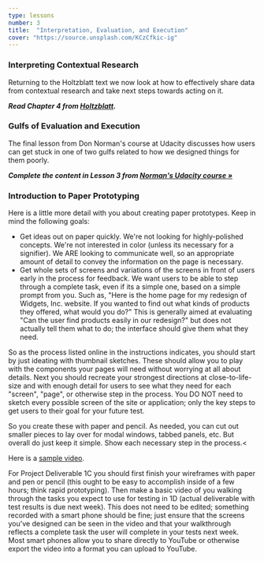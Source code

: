 ```yaml
---
type: lessons
number: 3
title:  "Interpretation, Evaluation, and Execution"
cover: "https://source.unsplash.com/KCzCfkic-ig"
---
```

### Interpreting Contextual Research

Returning to the Holtzblatt text we now look at how to effectively share data from contextual research and take next steps towards acting on it.

***Read Chapter 4 from [Holtzblatt][holtz].***

### Gulfs of Evaluation and Execution

The final lesson from Don Norman's course at Udacity discusses how users can get stuck in one of two gulfs related to how we designed things for them poorly.

***Complete the content in Lesson 3 from [Norman's Udacity course »][norman]***

[holtz]: http://0-proquest.safaribooksonline.com.library.cedarville.edu/book/design/9780128011362
[norman]: https://www.udacity.com/course/design101

### Introduction to Paper Prototyping

Here is a little more detail with you about creating paper prototypes. Keep in mind the following goals:

* Get ideas out on paper quickly. We're not looking for highly-polished concepts. We're not interested in color (unless its necessary for a signifier). We ARE looking to communicate well, so an appropriate amount of detail to convey the information on the page is necessary.
* Get whole sets of screens and variations of the screens in front of users early in the process for feedback. We want users to be able to step through a complete task, even if its a simple one, based on a simple prompt from you. Such as, "Here is the home page for my redesign of Widgets, Inc. website. If you wanted to find out what kinds of products they offered, what would you do?" This is generally aimed at evaluating "Can the user find products easily in our redesign?" but does not actually tell them what to do; the interface should give them what they need.

So as the process listed online in the instructions indicates, you should start by just ideating with thumbnail sketches. These should allow you to play with the components your pages will need without worrying at all about details. Next you should recreate your strongest directions at close-to-life-size and with enough detail for users to see what they need for each "screen", "page", or otherwise step in the process. You DO NOT need to sketch every possible screen of the site or application; only the key steps to get users to their goal for your future test.

So you create these with paper and pencil. As needed, you can cut out smaller pieces to lay over for modal windows, tabbed panels, etc. But overall do just keep it simple. Show each necessary step in the process.<

Here is a [sample video](https://youtu.be/pL81u49icRI).

For Project Deliverable 1C you should first finish your wireframes with paper and pen or pencil (this ought to be easy to accomplish inside of a few hours; think rapid prototyping). Then make a basic video of you walking through the tasks you expect to use for testing in 1D (actual deliverable with test results is due next week). This does not need to be edited; something recorded with a smart phone should be fine; just ensure that the screens you've designed can be seen in the video and that your walkthrough reflects a complete task the user will complete in your tests next week. Most smart phones allow you to share directly to YouTube or otherwise export the video into a format you can upload to YouTube.
